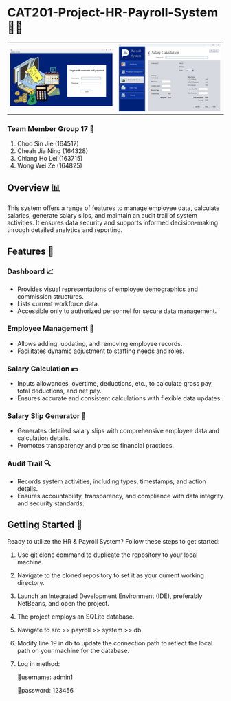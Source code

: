 # CAT201-Project-HR-Payroll-System 🏢💼

<table>
  <tr>
    <td><img src="Payroll/HR & payroll system.jpg" alt="SS1" /></td>
    <td><img src="Payroll/payroll_1.png" alt="SS2" /></td>
  </tr>
</table>

### Team Member Group 17 🤖
1. Choo Sin Jie (164517) 
2. Cheah Jia Ning (164328)
3. Chiang Ho Lei (163715)
4. Wong Wei Ze (164825)


## Overview 📊

This system offers a range of features to manage employee data, calculate salaries, generate salary slips, and maintain an audit trail of system activities. It ensures data security and supports informed decision-making through detailed analytics and reporting.

## Features 🌟

### Dashboard 📈

- Provides visual representations of employee demographics and commission structures.
- Lists current workforce data.
- Accessible only to authorized personnel for secure data management.

### Employee Management 👥

- Allows adding, updating, and removing employee records.
- Facilitates dynamic adjustment to staffing needs and roles.

### Salary Calculation 💵

- Inputs allowances, overtime, deductions, etc., to calculate gross pay, total deductions, and net pay.
- Ensures accurate and consistent calculations with flexible data updates.

### Salary Slip Generator 🧾

- Generates detailed salary slips with comprehensive employee data and calculation details.
- Promotes transparency and precise financial practices.

### Audit Trail 🔍

- Records system activities, including types, timestamps, and action details.
- Ensures accountability, transparency, and compliance with data integrity and security standards.

## Getting Started 🚀

Ready to utilize the HR & Payroll System? Follow these steps to get started:

1. Use git clone command to duplicate the repository to your local machine.
2. Navigate to the cloned repository to set it as your current working directory.
3. Launch an Integrated Development Environment (IDE), preferably NetBeans, and open the project.
4. The project employs an SQLite database.
5. Navigate to src >> payroll >> system >> db.
6. Modify line 19 in db to update the connection path to reflect the local path on your machine for the database.
7. Log in method:

   👤username: admin1 
   
   🔐password: 123456


